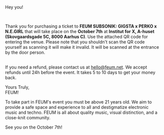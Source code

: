 <!--StartFragment-->

Hey you!

<br>

Thank you for purchasing a ticket to **FEUM SUBSONIK: GIGSTA x PERKO x N.E.GIRL** that will take place on the **October 7th** at **Institut for X, A-huset (Skovgaardsgade 5C, 8000 Aarhus C)**. Use the attached QR code for entering the venue. Please note that you shouldn't scan the QR code yourself as scanning it will make it invalid. It will be scanned at the entrance by the door person.

<br>If you need a refund, please contact us at [hello@feum.net](mailto:hello@feum.net). We accept refunds until 24h before the event. It takes 5 to 10 days to get your money back. <br>

Yours Truly,\
FEUM! <br>

To take part in FEUM's event you must be above 21 years old. We aim to provide a safe space and experience to all and destigmatize electronic music and techno. FEUM is all about quality music, visual distinction, and a close-knit community.

See you on the October 7th!

<!--EndFragment-->